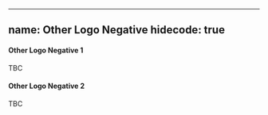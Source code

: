 
---
name: Other Logo Negative
hidecode: true
---
<h4>Other Logo Negative 1</h4>TBC
<h4>Other Logo Negative 2</h4>TBC
